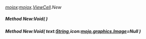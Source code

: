 _[mojox](../../modules/mojox/mojox-module.md):[mojox](../../modules/mojox/mojox-module.md).[ViewCell](../../modules/mojox/mojox-viewcell.md).New_
##### Method New:Void(  )
##### Method New:Void( text:[String](../../modules/wonkey/wonkey-types-string.md),icon:[mojo.graphics.Image](../../modules/mojo/mojo-graphics-image.md)=Null )
